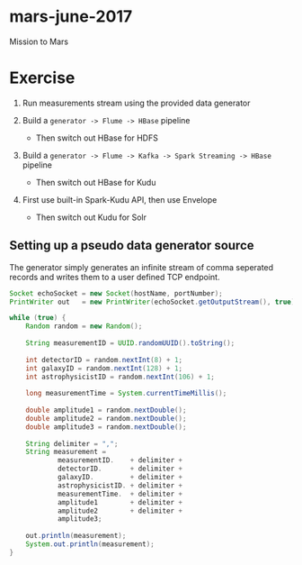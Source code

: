 # mars-june-2017
Mission to Mars


# Exercise

1. Run measurements stream using the provided data generator

2. Build a `generator -> Flume -> HBase` pipeline
    * Then switch out HBase for HDFS

3. Build a `generator -> Flume -> Kafka -> Spark Streaming -> HBase` pipeline
    * Then switch out HBase for Kudu

4. First use built-in Spark-Kudu API, then use Envelope
    * Then switch out Kudu for Solr



## Setting up a pseudo data generator source

The generator simply generates an infinite stream of comma seperated records and writes them to a user defined TCP endpoint.

```java
Socket echoSocket = new Socket(hostName, portNumber);
PrintWriter out   = new PrintWriter(echoSocket.getOutputStream(), true);

while (true) {
    Random random = new Random();
    
    String measurementID = UUID.randomUUID().toString();
    
    int detectorID = random.nextInt(8) + 1;
    int galaxyID = random.nextInt(128) + 1;
    int astrophysicistID = random.nextInt(106) + 1;
    
    long measurementTime = System.currentTimeMillis();
    
    double amplitude1 = random.nextDouble();
    double amplitude2 = random.nextDouble();
    double amplitude3 = random.nextDouble();
    
    String delimiter = ",";
    String measurement = 
    		measurementID.    + delimiter + 
    		detectorID.       + delimiter + 
    		galaxyID.         + delimiter + 
    		astrophysicistID. + delimiter + 
    		measurementTime.  + delimiter +
    		amplitude1        + delimiter + 
    		amplitude2        + delimiter + 
    		amplitude3;
    
    out.println(measurement);
    System.out.println(measurement);
}
```
